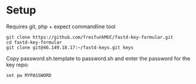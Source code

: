 # Setup

Requires git, php + expect commandline tool

```
git clone https://github.com/freifunkMUC/fastd-key-formular.git
cd fastd-key-formular
git clone git@46.149.18.17:~/fastd-keys.git keys 
```

Copy password.sh.template to password.sh and enter the password
for the key repo:

```
set pw MYPASSWORD
```
